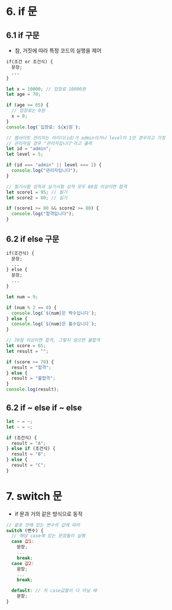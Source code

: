 # 6. if 문

## 6.1 if 구문

- 참, 거짓에 따라 특정 코드의 실행을 제어

```txt
if(조건 or 조건식) {
  문장;
  ...
}
```

```js
let x = 10000; // 입장료 10000원
let age = 70;

if (age >= 65) {
  // 입장료는 0원
  x = 0;
}
console.log(`입장료: ${x}원`);

// 웹사이트 관리자는 아이디(id)가 admin이거나 level이 1인 경우라고 가정
// 관리자일 경우 "관리자입니다"라고 출력
let id = "admin";
let level = 5;

if (id === "admin" || level === 1) {
  console.log("관리자입니다");
}

// 필기시험 성적과 실기시험 성적 모두 80점 이상이면 합격
let score1 = 95; // 필기
let score2 = 80; // 실기

if (score1 >= 80 && score2 >= 80) {
  console.log("합격입니다");
}
```

## 6.2 if else 구문

```txt
if(조건식) {
  문장;
  ...
} else {
  문장;
  ...
}
```

```js
let num = 9;

if (num % 2 == 0) {
  console.log(`${num}은 짝수입니다`);
} else {
  console.log(`${num}은 홀수입니다`);
}

// 70점 이상이면 합격, 그렇지 않으면 불합격
let score = 65;
let result = "";

if (score >= 70) {
  result = "합격";
} else {
  result = "불합격";
}
console.log(result);
```

## 6.2 if ~ else if ~ else

```js
let ~ = ~;
let ~ = ~;

if (조건식) {
  result = "A";
} else if (조건식) {
  result = "B";
} else {
  result = "C";
}
```

# 7. switch 문

- if 문과 거의 같은 방식으로 동작

```js
// 괄호 안에 있는 변수의 값에 따라
switch (변수) {
  // 해당 case에 있는 문장들이 실행
  case 값1:
    문장;
    ...
    break;
  case 값2:
    문장;
    ...
    break;

  default: // 저 case값들이 다 아닐 때
    문장;
}
```
